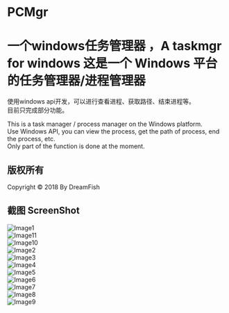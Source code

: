 ﻿# PCMgr
一个windows任务管理器 ，A taskmgr for windows
这是一个 Windows 平台的任务管理器/进程管理器
===
使用windows api开发，可以进行查看进程、获取路径、结束进程等。<br/>
目前只完成部分功能。<br/>

This is a task manager / process manager on the Windows platform.<br/>
Use Windows API, you can view the process, get the path of process, end the process, etc. <br/>
Only part of the function is done at the moment.<br/>

版权所有
---
Copyright © 2018 By DreamFish<br/>

截图 ScreenShot
---
![Image1](https://raw.githubusercontent.com/717021/PCMgr/master/image1.png)<br/>
![Image11](https://raw.githubusercontent.com/717021/PCMgr/master/image11.png)<br/>
![Image10](https://raw.githubusercontent.com/717021/PCMgr/master/image10.png)<br/>
![Image2](https://raw.githubusercontent.com/717021/PCMgr/master/image2.png)<br/>
![Image3](https://raw.githubusercontent.com/717021/PCMgr/master/image3.png)<br/>
![Image4](https://raw.githubusercontent.com/717021/PCMgr/master/image4.png)<br/>
![Image5](https://raw.githubusercontent.com/717021/PCMgr/master/image5.png)<br/>
![Image6](https://raw.githubusercontent.com/717021/PCMgr/master/image6.png)<br/>
![Image7](https://raw.githubusercontent.com/717021/PCMgr/master/image7.png)<br/>
![Image8](https://raw.githubusercontent.com/717021/PCMgr/master/image8.png)<br/>
![Image9](https://raw.githubusercontent.com/717021/PCMgr/master/image9.png)<br/>

